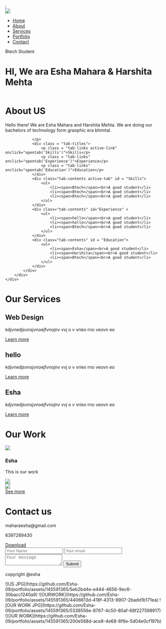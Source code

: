 <!DOCTYPE html>
<html lang="en">
<head>
    <meta charset="UTF-8">
    <meta name="viewport" content="width=device-width, initial-scale=1.0">
    <meta http-equiv="X-UA_Compatible" content = "IE=edge">
    <title>Personal Portfolio</title>
    <link rel="stylesheet" href="style.css">;
    <script src="https://kit.fontawesome.com/743bc8534e.js" crossorigin="anonymous"></script>
</head>
<body>
    <div id = "header">
        <div class="container">
            <nav>
                <img src = "logo.png" class = "logo">
                <ul  id = "sidemenu">
                    <li><a href="#header">Home</a></li>
                    <li><a href="#About">About</a></li>
                    <li><a href="#services">Services</a></li>
                    <li><a href="#Portfolio">Portfolio</a></li>
                    <li><a href="#Contact">Contact</a></li>
                    <i class="fa-solid fa-x" onclick="closemenu()" ></i>
                </ul>
                <i class="fa-solid fa-bars" onclick="openmenu()"></i> 
            </nav>
           <div class = "header-text">
            <p>Btech Student</p>
            <h1>HI, We ara <span> Esha</span> Mahara<span> & Harshita</span><span> Mehta</span></h1>
           </div>
        </div>
</div>

<div id = "About">
    <div class="container">
        <div class = "row">
            <div class = about-col-1>
                <img src="imeges/US.JPG.jpg" alt="">
            </div>
            <div class = about-col-2>
                <h1 class="sub-title">About US</h1>
                <p>Hello there! We are Esha Mahara and Harshita Mehta. We are doing our bachelors of technology form graophic era bhimtal.
                    
                </p>
                <div class = "tab-titles">
                    <p class = "tab-links active-link" onclick="opentab('Skills')">Skills</p>
                    <p class = "tab-links" onclick="opentab('Experience')">Experience</p>
                    <p class = "tab-links" onclick="opentab('Education')">Education</p>
                </div>
                <div class="tab-contents active-tab" id = "Skills">
                    <ul>
                        <li><span>Btech</span><br>A good student</li>
                        <li><span>Btech</span><br>A good student</li>
                        <li><span>Btech</span><br>A good student</li>
                    </ul>
                </div>
                <div class="tab-contents" id="Experience" >
                    <ul>
                        <li><span>hello</span><br>A good student</li>
                        <li><span>hello</span><br>A good student</li>
                        <li><span>Btech</span><br>A good student</li>
                    </ul>
                </div>
                <div class="tab-contents" id = "Education">
                    <ul>
                        <li><span>Esha</span><br>A good student</li>
                        <li><span>Harshita</span><br>A good student</li>
                        <li><span>Btech</span><br>A good student</li>
                    </ul>
                </div>
            </div>
        </div>
    </div>
</div>

<div id = "services">
    <div class = "container">
        <h1 class = "sub-title">Our Services</h1>
        <div class="services-list">
            <div>
                <h2>Web Design</h2>
                <p>kdjvnedjsvnsjvnoejfvnojnv vvj o v vrieo rno veovn eo</p>
                <a href="#">Learn more</a>
            </div>
            <div>
                <h2>hello</h2>
                <p>kdjvnedjsvnsjvnoejfvnojnv vvj o v vrieo rno veovn eo</p>
                <a href="#">Learn more</a>
            </div>
            <div>
                <h2>Esha</h2>
                <p>kdjvnedjsvnsjvnoejfvnojnv vvj o v vrieo rno veovn eo</p>
                <a href="#">Learn more</a>
            </div>
        </div>
    </div>
</div>
<div id = "Portfolio">
    <div class = "container">
        <h1 class = "sub-title">Our Work</h1>
        <div class="work-list">
            <div class = work>
                <img src="imeges/OURWORK.jpg" >
                <div class = "layer">
                    <h3>Esha</h3>
                    <p>This is our work </p>
                    <a href="#"><i class="fa-solid fa-trophy"></i></a> 
                </div>
            </div>
            <div class = work>
                <img src="imeges/OUR WORK.JPG.jpg" >
            </div>
            <div class = work>
                <img src="imeges/OUR WORK.jpg" >
            </div>
        </div>
            <a href="#" class = btn>See more</a>
    </div>
</div>
<div id = "Contact">
    <div class = "container">
        <h1 class = "row"></h1>
        <div class="row">
            <div class = contact-left>
                <h1 class = sub-title> Contact us</h1>
                <p><i class="fa-regular fa-envelope"></i> maharaesha@gmail.com</p>
                <p><i class="fa-solid fa-phone"></i>6397289430</p>
                <div class="social-icons">
                    <a href=""><i class="fa-brands fa-instagram"></i></a>
                    <a href=""><i class="fa-brands fa-x-twitter"></i></a>
                    <a href=""><i class="fa-brands fa-facebook"></i></a>
                </div>
                <a href="download.pdf" download class="btn btn2 ">Download</a>
            </div>
            <div class = contact-right>
                <form >
                    <input type="text" name="Name" placeholder="Your Name" required>
                    <input type="email" name = "Name" placeholder="Your email" required >
                    <textarea name="Message" row = "6" placeholder="Your message"></textarea>
                    <button type ="submit" class="btn btn2"> Submit</button>
                </form>
            </div>
    </div>
    <div class="copyright">
        <p><i class="fa-solid fa-heart"></i>copyright @esha</p>
    </div>
</div>


<script>
    var tablinks= document.getElementsByClassName("tab-links");
    var tabcontents= document.getElementsByClassName("tab-contents");

    function opentab(tabname){
        for(tablink of tablinks){
            tablink.classList.remove("active-link");
        }
        for(tabcontent of tabcontents){
            tabcontent.classList.remove("active-tab");
        }
        event.currentTarget.classList.add("active-link");
        document.getElementById(tabname).classList.add("active-tab");
    }
</script>
<script>
    var sidemeu= document.getElementById("sidemenu");
    function openmenu(){
        sidemeu.style.right = "0";
    }
    function closemenu(){
        sidemeu.style.right = "-200px";
    }
</script>
</body>
</html>![US JPG](https://github.com/Esha-09/portfolio/assets/145591365/5eb2bd4e-e444-4656-9ec6-30bacc1240a9)
![OURWORK](https://github.com/Esha-09/portfolio/assets/145591365/4406613d-418f-4313-8907-2badd1b171ea)
![OUR WORK JPG](https://github.com/Esha-09/portfolio/assets/145591365/5339556e-8767-4c50-80af-68f227598917)
![OUR WORK](https://github.com/Esha-09/portfolio/assets/145591365/200e568d-ace8-4e68-8f6e-5d04e0cf197b)
